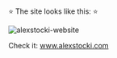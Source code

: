 :star: The site looks like this: :star:

![alexstocki-website](https://user-images.githubusercontent.com/76400436/118420060-3d03b400-b694-11eb-974c-abb895e4b0c3.jpg)

Check it: www.alexstocki.com
